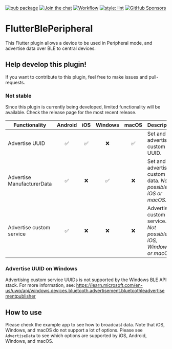 [![pub package](https://img.shields.io/pub/v/flutter_ble_peripheral?include_prereleases)](https://pub.dartlang.org/packages/flutter_ble_peripheral)
[![Join the chat](https://img.shields.io/discord/827432913896341534)](https://discord.gg/XeyJZhaczm)
[![Workflow](https://github.com/juliansteenbakker/flutter_ble_peripheral/actions/workflows/flutter_format.yml/badge.svg?branch=master)](https://github.com/juliansteenbakker/flutter_ble_peripheral/actions)
[![style: lint](https://img.shields.io/badge/style-lint-4BC0F5.svg)](https://pub.dev/packages/lint)
[![GitHub Sponsors](https://img.shields.io/github/sponsors/juliansteenbakker?label=sponsor%20me)](https://github.com/sponsors/juliansteenbakker)

# FlutterBlePeripheral

This Flutter plugin allows a device to be used in Peripheral mode, and advertise data over BLE to central devices.

## Help develop this plugin!

If you want to contribute to this plugin, feel free to make issues and pull-requests.

### Not stable

Since this plugin is currently being developed, limited functionality will be available. Check the release page for the most recent release.

| Functionality              |      Android       |        iOS         |       Windows      |       macOS        | Description                                          |
|----------------------------|:------------------:|:------------------:|:------------------:|:------------------:|------------------------------------------------------|
| Advertise UUID             | :white_check_mark: | :white_check_mark: |         :x:        | :white_check_mark: | Set and advertise a custom UUID.                     |
| Advertise ManufacturerData | :white_check_mark: |        :x:         | :white_check_mark: |        :x:         | Set and advertise custom data. *Not possible on iOS or macOS.* |
| Advertise custom service   | :white_check_mark: |        :x:         |         :x:        |        :x:         | Advertise a custom service. *Not possible on iOS, Windows, or macOS.*    |

### Advertise UUID on Windows

Advertising custom service UUIDs is not supported by the Windows BLE API stack. For more information, see: https://learn.microsoft.com/en-us/uwp/api/windows.devices.bluetooth.advertisement.bluetoothleadvertisementpublisher

## How to use

Please check the example app to see how to broadcast data. Note that iOS, Windows, and macOS do not support a lot of options. Please see `AdvertiseData` to see which options are supported by iOS, Android, Windows, and macOS.
